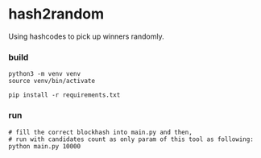 # hash2random
Using hashcodes to pick up winners randomly.

### build

```
python3 -m venv venv
source venv/bin/activate

pip install -r requirements.txt
```

### run
```
# fill the correct blockhash into main.py and then,
# run with candidates count as only param of this tool as following:
python main.py 10000
```
